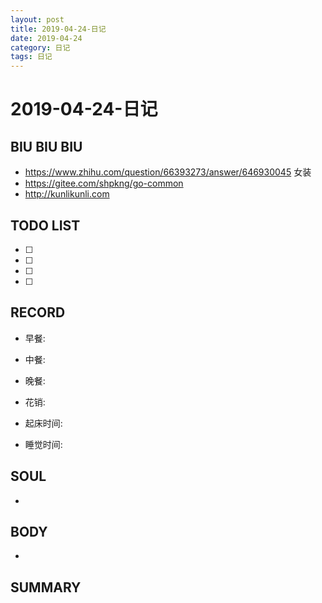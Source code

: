 ```yaml
---
layout: post
title: 2019-04-24-日记
date: 2019-04-24
category: 日记
tags: 日记
---
```

# 2019-04-24-日记
## BIU BIU BIU
- https://www.zhihu.com/question/66393273/answer/646930045 女装
- https://gitee.com/shpkng/go-common 
- http://kunlikunli.com
 
## TODO LIST
- [ ] 
- [ ] 
- [ ] 
- [ ] 
 
## RECORD
- 早餐:  
- 中餐:  
- 晚餐:  
 
- 花销:  
 
- 起床时间:  
- 睡觉时间:  
 
## SOUL
- 
 
## BODY
- 
 
## SUMMARY
 
 
